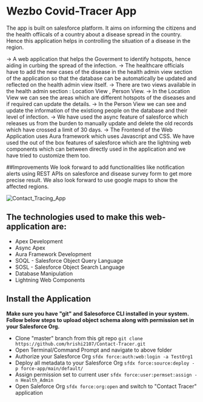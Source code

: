 # Wezbo Covid-Tracer App

The app is built on salesforce platform. It aims on informing the citizens and the health offiicals of a country about a disease spread in the country. Hence this application helps in controlling the situation of a disease in the region.

-> A web application that helps the Goverment to identify hotspots, hence aiding in curbing the spread of the infection.
-> The healthcare officials have to add the new cases of the disease in the health admin view section of  the application so that the database can be automatically be updated and reflected on the health admin view itself.
-> There are two views available in the health admin section : Location View , Person View.
-> In the Location View we can see the areas which are different hotspots of the diseases and if required can update the details.
-> In the Person View we can see and update the information of the existiong people on the database and their level of infection.
-> We have used the async feature of salesforce which releases us from the burden to manually update and delete the old records which have crossed a limit of 30 days.
-> The Frontend of the Web Application uses Aura framework which uses Javascript and CSS. We have used the out of the box features of salesforce which are the lightning web components which can between directly used in the application and we have tried to customize them too.

##Improvements
We look forward to add functionalities like notification alerts using REST APIs on salesforce and disease survey form to get more precise result.
We also look forward to use google maps to show the affected regions. 

![Contact_Tracing_App](https://github.com/choudharymanish8585/contact-tracing/blob/master/screenshots/screenshots.png)

## The technologies used to make this web-application are:

-   Apex Development
-   Async Apex
-   Aura Framework Development
-   SOQL - Salesforce Object Query Language
-   SOSL - Salesforce Object Search Language
-   Database Manipulation
-   Lightning Web Components


## Install the Application

**Make sure you have "git" and Salesoforce CLI installed in your system. Follow below steps to upload object schema along with permission set in your Salesforce Org.**

-   Clone "master" branch from this git repo `git clone https://github.com/hrishi2107/Contact-Tracer.git`
-   Open Terminal/Command Prompt and navigate to above folder
-   Authorize your Salesforce Org `sfdx force:auth:web:login -a TestOrg1`
-   Deploy all metadata to your Salesforce Org `sfdx force:source:deploy -p force-app/main/default/`
-   Assign permission set to current user `sfdx force:user:permset:assign -n Health_Admin`
-   Open Saleforce Org `sfdx force:org:open` and switch to "Contact Tracer" application
